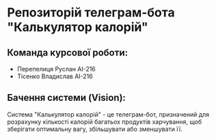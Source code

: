 # Репозиторій телеграм-бота "Калькулятор калорій"
## Команда курсової роботи:
- Перепелиця Руслан АІ-216
- Тісенко Владислав АІ-216
## Бачення системи (Vision):
Система "Калькулятор калорій" - це телеграм-бот, призначений для розрахунку кількості калорій багатьох продуктів харчування, щоб зберігати оптимальну вагу, збільшувати або зменшувати її. 
